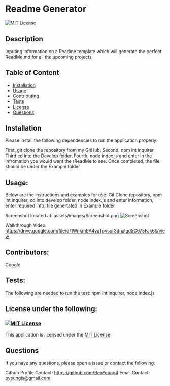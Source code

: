 # Readme Generator

[![MIT License](https://img.shields.io/badge/License-MIT-blue)](https://choosealicense.com/licenses/mit/)

## Description

Inputing information on a Readme template which will generate the perfect ReadMe.md for all the upcoming projects

## Table of Content

- [Installation](#Installation)
- [Usage](#Usage)
- [Contributing](#Contributing)
- [Tests](#Tests)
- [License](#License)
- [Questions](#Questions)

## Installation

Please install the following dependencies to run the application properly:

First, git clone the repository from my GitHub, Second, npm int inquirer, Third cd into the Develop folder, Fourth, node index.js and enter in the infromation you would want the rReadMe to see. Once completed, the file should be under the Example folder

## Usage:

Below are the instructions and examples for use:
Git Clone repository, npm int inquirer, cd into develop folder, node index.js and enter information, enter required info, file genertated in Example folder

Screenshot located at:
assets/images/Screenshot.png
![Screenshot](https://user-images.githubusercontent.com/52897163/174462984-c4b06b85-488e-4cf1-b7cf-c89a42bb08ed.png)

Walkthrough Video:
https://drive.google.com/file/d/1Wnkm9A4vaTpVsor3dnalgd5C675FJk6k/view

## Contributors:

Google

## Tests:

The following are needed to run the test:
npm int inquirer, node index.js

## License under the following:

### [![MIT License](https://img.shields.io/badge/License-MIT-blue)](https://choosealicense.com/licenses/mit/)

This application is licensed under the [MIT License](https://choosealicense.com/licenses/mit/)

## Questions

If you have any questions, please open a issue or contact the following:

Github Profile Contact: https://github.com/BenYeung4
Email Contact: byeungis@gmail.com
